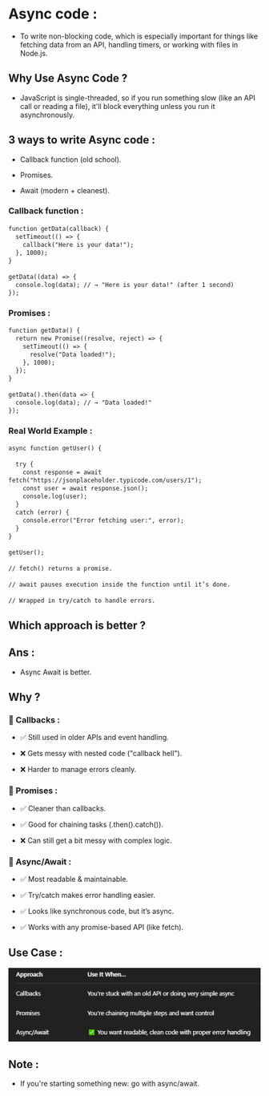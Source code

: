 # Async code :
- To write non-blocking code, which is especially important for things like fetching data from an API, handling timers, or working with files in Node.js.

## Why Use Async Code ?
- JavaScript is single-threaded, so if you run something slow (like an API call or reading a file), it'll block everything unless you run it asynchronously.

## 3 ways to write Async code :
- Callback function (old school).

- Promises.

- Await (modern + cleanest).

### Callback function :
```
function getData(callback) {
  setTimeout(() => {
    callback("Here is your data!");
  }, 1000);
}

getData((data) => {
  console.log(data); // → "Here is your data!" (after 1 second)
});
```

### Promises :
```
function getData() {
  return new Promise((resolve, reject) => {
    setTimeout(() => {
      resolve("Data loaded!");
    }, 1000);
  });
}

getData().then(data => {
  console.log(data); // → "Data loaded!"
});
```

### Real World Example :
```
async function getUser() {

  try {
    const response = await fetch("https://jsonplaceholder.typicode.com/users/1");
    const user = await response.json();
    console.log(user);
  } 
  catch (error) {
    console.error("Error fetching user:", error);
  }
}

getUser();

// fetch() returns a promise.

// await pauses execution inside the function until it’s done.

// Wrapped in try/catch to handle errors.
```

## Which approach is better ?
## Ans :
- Async Await is better.

## Why ?
### 🔸 Callbacks :
- ✅ Still used in older APIs and event handling.

- ❌ Gets messy with nested code ("callback hell").

- ❌ Harder to manage errors cleanly.

### 🔸 Promises :
- ✅ Cleaner than callbacks.

- ✅ Good for chaining tasks (.then().catch()).

- ❌ Can still get a bit messy with complex logic.

### 🔸 Async/Await :
- ✅ Most readable & maintainable.

- ✅ Try/catch makes error handling easier.

- ✅ Looks like synchronous code, but it’s async.

- ✅ Works with any promise-based API (like fetch).

## Use Case :
![image](asyncCode.png)

## Note :
- If you're starting something new: go with async/await.